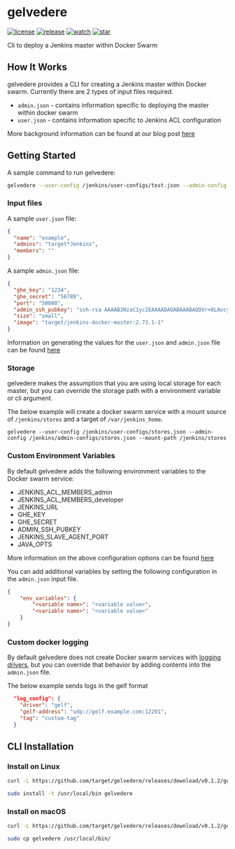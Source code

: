 # gelvedere

[![license](https://img.shields.io/github/license/mashape/apistatus.svg)](LICENSE)
[![release](https://img.shields.io/github/release/target/gelvedere.svg)](https://github.com/target/gelvedere/releases/latest)
[![watch](https://img.shields.io/github/watchers/target/gelvedere.svg?style=social)](https://github.com/target/gelvedere/watchers)
[![star](https://img.shields.io/github/stars/target/gelvedere.svg?style=social)](https://github.com/target/gelvedere/stargazers)

Cli to deploy a Jenkins master within Docker Swarm

## How It Works

gelvedere provides a CLI for creating a Jenkins master within Docker swarm. Currently there are 2 types of input files required.

* `admin.json` - contains information specific to deploying the master within docker swarm
* `user.json` - contains information specific to Jenkins ACL configuration

More background information can be found at our blog post [here](https://tech.target.com/2018/01/24/jenkins.html)

## Getting Started

A sample command to run gelvedere:

```bash
gelvedere --user-config /jenkins/user-configs/test.json --admin-config /jenkins/admin-configs/test.json --domain acme.com
```

### Input files

A sample `user.json` file:

```json
{
  "name": "example",
  "admins": "target*Jenkins",
  "members": ""
}
```

A sample `admin.json` file:

```json
{
  "ghe_key": "1234",
  "ghe_secret": "56789",
  "port": "50000",
  "admin_ssh_pubkey": "ssh-rsa AAAAB3NzaC1yc2EAAAADAQABAAABAQDVr+0LAocyLbzzvQEdwjU8o+w0IYpR4R0uf2mswNYz6utcUVqHp5VXFog6YL4gYf0Q7naorLGh/zbROGHmBGAUngUbvy1vAnyiiBEjLPhW5k6iLy9f3N2lZyDQJ/VZYeRzfSeOPyEfd13MOjR8kB0zrodFa5j3fIToUrPmLytAVWplbF002jjJOTjwhFaknbdcVTzQ1LxhaOCaVjbEQyuFB3e8mB15kGEJOllnq4Un1HnG6wOcSx8IwP/E1JcmChfM3pPY2PIpYRqYaT4SYKGua+qke90aPNFl/k3j3J3yl2ZKGno/tJjj50sbTDgNz46uTLuLI2Eb6ETeI3d2Jy0Z jenkins@example.com",
  "size": "small",
  "image": "target/jenkins-docker-master:2.73.1-1"
}
```

Information on generating the values for the `user.json` and `admin.json` file can be found [here](https://github.com/target/jenkins-docker-master/tree/master/examples)

### Storage

gelvedere makes the assumption that you are using local storage for each master, but you can override the storage path with a environment variable or cli argument.

The below example will create a docker swarm service with a mount source of `/jenkins/stores` and a target of `/var/jenkins_home`.

```shell
gelvedere --user-config /jenkins/user-configs/stores.json --admin-config /jenkins/admin-configs/stores.json --mount-path /jenkins/stores
```

### Custom Environment Variables

By default gelvedere adds the following environment variables to the Docker swarm service:

* JENKINS_ACL_MEMBERS_admin
* JENKINS_ACL_MEMBERS_developer
* JENKINS_URL
* GHE_KEY
* GHE_SECRET
* ADMIN_SSH_PUBKEY
* JENKINS_SLAVE_AGENT_PORT
* JAVA_OPTS

More information on the above configuration options can be found [here](https://github.com/target/jenkins-docker-master/tree/master/examples#usage)

You can add additional variables by setting the following configuration in the `admin.json` input file.

```json
{
    "env_variables": {
        "<variable name>": "<variable value>",
        "<variable name>": "<variable value>"
    }
}
```

### Custom docker logging

By default gelvedere does not create Docker swarm services with [logging drivers](https://docs.docker.com/engine/admin/logging/overview/), but you can override that behavior by adding contents into the `admin.json` file.

The below example sends logs in the gelf format

```json
  "log_config": {
    "driver": "gelf",
    "gelf-address": "udp://gelf.example.com:12201",
    "tag": "custom-tag"
  }
```

## CLI Installation

### Install on Linux

```bash
curl -L https://github.com/target/gelvedere/releases/download/v0.1.2/gelvedere-linux-amd64.tgz | tar zx

sudo install -t /usr/local/bin gelvedere
```

### Install on macOS

```bash
curl -L https://github.com/target/gelvedere/releases/download/v0.1.2/gelvedere-darwin-amd64.tgz | tar zx

sudo cp gelvedere /usr/local/bin/
```
